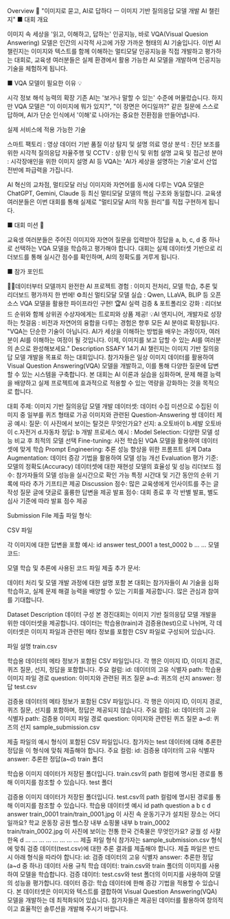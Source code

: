 Overview
🧠 "이미지로 묻고, AI로 답하다 ㅡ 이미지 기반 질의응답 모델 개발 AI 챌린지"
■ 대회 개요

이미지 속 세상을 '읽고, 이해하고, 답하는' 인공지능, 바로 VQA(Visual Quesion Answering) 모델은 인간의 시각적 사고에 가장 가까운 형태의 AI 기술입니다. 이번 AI 챌린지는 이미지와 텍스트를 함께 이해하는 멀티모달 인공지능을 직접 개발하고 평가하는 대회로, 교육생 여러분들은 실제 환경에서 활용 가능한 AI 모델을 개발하며 인공지능 기술을 체험하게 됩니다.



■ VQA 모델이 필요한 이유 💡

시각 정보 해석 능력의 확장
기존 AI는 '보거나 말할 수 있는' 수준에 머물렀습니다. 하지만 VQA 모델은 "이 이미지에 뭐가 있지?", "이 장면은 어디일까?" 같은 질문에 스스로 답하며, AI가 단순 인식에서 '이해'로 나아가는 중요한 전환점을 만들어냅니다.

실제 서비스에 적용 가능한 기술

스마트 팩토리 : 영상 데이터 기반 품질 이상 탐지 및 설명
의료 영상 분석 : 진단 보조를 위한 시각적 질의응답
자율주행 및 CCTV : 상황 인식 및 위험 설명
교육 및 접근성 분야 : 시각장애인을 위한 이미지 설명 AI 등
VQA는 'AI가 세상을 설명하는 기술'로서 산업 전반에 파급력을 가집니다.

AI 혁신의 교차점, 멀티모달 러닝
이미지와 자연어를 동시에 다루는 VQA 모델은 ChatGPT, Gemini, Claude 등 최신 멀티모달 모델의 핵심 구조와 동일합니다. 교육생 여러분들은 이번 대회를 통해 실제로 "멀티모달 AI의 작동 원리"를 직접 구현하게 됩니다.



■ 대회 미션 🎯

교육생 여러분들은 주어진 이미지와 자연어 질문을 입력받아 정답을 a, b, c, d 중 하나로 선택하는 VQA 모델을 학습하고 평가해야 합니다. 대회는 실제 데이터셋 기반으로 리더보드를 통해 실시간 점수를 확인하며, AI의 정확도를 겨루게 됩니다.



■ 참가 포인트

🧑‍💻데이터부터 모델까지 완전한 AI 프로젝트 경험
: 이미지 전처리, 모델 학습, 추론 및 리더보드 평가까지 한 번에!
⚙️최신 멀티모달 모델 실습
: Qwen, LLaVA, BLIP 등 오픈소스 VQA 모델을 활용한 파이프라인 구현!
🏆AI 실력 검증 & 포트폴리오 강화
: 리더보드 순위와 함께 상위권 수상자에게는 트로피와 상품 제공!
💡AI 엔지니어, 개발자로 성장하는 첫걸음
: 비전과 자연어의 융합을 다루는 경험은 향후 모든 AI 분야로 확장됩니다.
"VQA는 단순한 기술이 아닙니다. AI가 세상을 이해하는 방법을 배우는 과정이자, 여러분이 AI를 이해하는 여정이 될 것입니다. 이제, 이미지를 보고 답할 수 있는 AI를 여러분의 손으로 완성해보세요."
Description
SSAFY 14기 AI 챌린지는 이미지 기반 질의응답 모델 개발을 목표로 하는 대회입니다. 참가자들은 일상 이미지 데이터를 활용하여 Visual Question Answering(VQA) 모델을 개발하고, 이를 통해 다양한 질문에 답변할 수 있는 시스템을 구축합니다. 본 대회는 AI 이론과 실습을 심화하며, 문제 해결 능력을 배양하고 실제 프로젝트에 효과적으로 적용할 수 있는 역량을 강화하는 것을 목적으로 합니다.

대회 주제: 이미지 기반 질의응답 모델 개발
데이터셋:
데이터 수집 미션으로 수집된 이미지 중 일부를 퀴즈 형태로 가공
이미지와 관련된 Question-Answering 쌍 데이터 제공
예시: 
질문: 이 사진에서 보이는 탈것은 무엇인가요?
선지: a.오토바이 b.세발 오토바이 c.자전거 d.자동차
정답: b
개발 프로세스 예시 :
Model Selection: 다양한 모델 성능 비교 후 최적의 모델 선택
Fine-tuning: 사전 학습된 VQA 모델을 활용하여 데이터셋에 맞게 학습
Prompt Engineering: 추론 성능 향상을 위한 프롬프트 설계
Data Augmentation: 데이터 증강 기법을 활용하여 모델 성능 개선
Evaluation
평가 기준:
모델의 정확도(Accuracy)
데이터셋에 대한 재현성
모델의 효율성 및 성능
리더보드 점수:
참가자들의 모델 성능을 실시간으로 확인 가능
특정 시간대 및 기간 동안의 순위 기록에 따라 추가 기프티콘 제공
Discussion 점수:
많은 교육생에게 인사이트를 주는 글 작성
질문 글에 댓글로 훌륭한 답변을 제공
발표 점수:
대회 종료 후 각 반별 발표, 별도 심사 기준에 따라 발표 점수 제공


Submission File
제출 파일 형식:

CSV 파일

각 이미지에 대한 답변을 포함
예시:
id	answer
test_0001	a
test_0002	b
…	…
모델 코드:

모델 학습 및 추론에 사용된 코드 파일 제출
추가 문서:

데이터 처리 및 모델 개발 과정에 대한 설명 포함
본 대회는 참가자들이 AI 기술을 심화 학습하고, 실제 문제 해결 능력을 배양할 수 있는 기회를 제공합니다. 많은 관심과 참여를 기대합니다.


Dataset Description
데이터 구성
본 경진대회는 이미지 기반 질의응답 모델 개발을 위한 데이터셋을 제공합니다. 데이터는 학습용(train)과 검증용(test)으로 나뉘며, 각 데이터셋은 이미지 파일과 관련된 메타 정보를 포함한 CSV 파일로 구성되어 있습니다.

파일 설명
train.csv

학습용 데이터의 메타 정보가 포함된 CSV 파일입니다.
각 행은 이미지 ID, 이미지 경로, 퀴즈 질문, 선지, 정답을 포함합니다.
주요 컬럼:
id: 데이터의 고유 식별자
path: 학습용 이미지 파일 경로
question: 이미지와 관련된 퀴즈 질문
a~d: 퀴즈의 선지
answer: 정답
test.csv

검증용 데이터의 메타 정보가 포함된 CSV 파일입니다.
각 행은 이미지 ID, 이미지 경로, 퀴즈 질문, 선지를 포함하며, 정답은 제공되지 않습니다.
주요 컬럼:
id: 데이터의 고유 식별자
path: 검증용 이미지 파일 경로
question: 이미지와 관련된 퀴즈 질문
a~d: 퀴즈의 선지
sample_submission.csv

제출 파일의 예시 형식이 포함된 CSV 파일입니다.
참가자는 test 데이터에 대해 추론한 정답을 이 형식에 맞춰 제출해야 합니다.
주요 컬럼:
id: 검증용 데이터의 고유 식별자
answer: 추론한 정답(a~d)
train 폴더

학습용 이미지 데이터가 저장된 폴더입니다.
train.csv의 path 컬럼에 명시된 경로를 통해 이미지를 참조할 수 있습니다.
test 폴더

검증용 이미지 데이터가 저장된 폴더입니다.
test.csv의 path 컬럼에 명시된 경로를 통해 이미지를 참조할 수 있습니다.
학습용 데이터셋 예시
id	path	question	a	b	c	d	answer
train_0001	train/train_0001.jpg	이 사진 속 운동기구가 설치된 장소는 어디일까요?	학교 운동장	공원	헬스장 내부	쇼핑몰 내부	b
train_0002	train/train_0002.jpg	이 사진에 보이는 전통 한국 건축물은 무엇인가요?	궁궐	성	사찰	한옥	d
…	…	…	…	…	…	…	…
제출 파일 형식
참가자는 sample_submission.csv 형식에 맞춰 검증 데이터(test.csv)에 대한 추론 결과를 제출해야 합니다.
제출 파일은 반드시 아래 형식을 따라야 합니다:
id: 검증 데이터의 고유 식별자
answer: 추론한 정답(a~d 중 하나)
데이터 사용 규칙
학습 데이터: train.csv와 train 폴더의 이미지를 사용하여 모델을 학습합니다.
검증 데이터: test.csv와 test 폴더의 이미지를 사용하여 모델의 성능을 평가합니다.
데이터 증강: 학습 데이터에 한해 증강 기법을 적용할 수 있습니다.
본 데이터셋은 이미지와 텍스트를 결합하여 Visual Question Answering(VQA) 모델을 개발하는 데 최적화되어 있습니다. 참가자들은 제공된 데이터를 활용하여 창의적이고 효율적인 솔루션을 개발해 주시기 바랍니다.